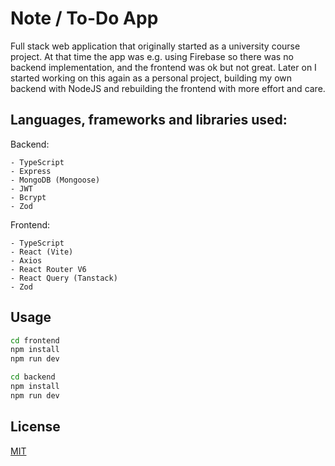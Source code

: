 # Note / To-Do App

Full stack web application that originally started as a university course project. At that time the app was e.g. using Firebase so there was no backend implementation, and the frontend was ok but not great. Later on I started working on this again as a personal project, building my own backend with NodeJS and rebuilding the frontend with more effort and care.

## Languages, frameworks and libraries used:

Backend:

    - TypeScript
    - Express
    - MongoDB (Mongoose)
    - JWT
    - Bcrypt
    - Zod

Frontend:

    - TypeScript
    - React (Vite)
    - Axios
    - React Router V6
    - React Query (Tanstack)
    - Zod

## Usage

```bash
cd frontend
npm install
npm run dev

cd backend
npm install
npm run dev
```

## License

[MIT](https://choosealicense.com/licenses/mit/)
